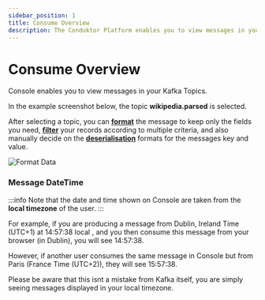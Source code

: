 ```yaml
---
sidebar_position: 1
title: Consume Overview
description: The Conduktor Platform enables you to view messages in your Kafka Topics.
---
```


# Consume Overview

Console enables you to view messages in your Kafka Topics.

In the example screenshot below, the topic **wikipedia.parsed** is selected. 

After selecting a topic, you can **[format](../format-data)** the message to keep only the fields you need, **[filter](../filter-messages)** your records according to multiple criteria, and also manually decide on the **[deserialisation](../deserialization)** formats for the messages key and value.

![Format Data](/img/console/console-consumer.png)


### Message DateTime 

:::info
Note that the date and time shown on Console are taken from the **local timezone** of the user.
:::

For example, if you are producing a message from Dublin, Ireland Time (UTC+1) at 14:57:38 local , and you then consume this message from your browser (in Dublin), you will see 14:57:38.

However, if another user consumes the same message in Console but from Paris (France Time (UTC+2)), they will see 15:57:38.

Please be aware that this isnt a mistake from Kafka itself, you are simply seeing messages displayed in your local timezone.

